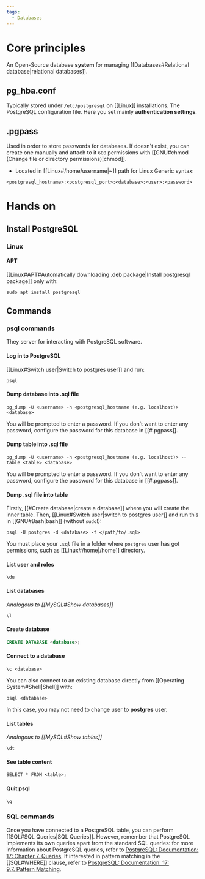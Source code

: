 ```yaml
---
tags:
  - Databases
---
```

# Core principles
An Open-Source database **system** for managing [[Databases#Relational database|relational databases]].
## pg_hba.conf
Typically stored under `/etc/postgresql` on [[Linux]] installations.
The PostgreSQL configuration file. Here you set mainly **authentication settings**.
## .pgpass
Used in order to store passwords for databases. If doesn't exist, you can create one manually and attach to it `600` permissions with [[GNU#chmod (Change file or directory permissions)|chmod]].
- Located in [[Linux#/home/username|~]] path for Linux
Generic syntax:
```
<postgresql_hostname>:<postgresql_port>:<database>:<user>:<password>
```
# Hands on
## Install PostgreSQL
### Linux
#### APT
[[Linux#APT#Automatically downloading .deb package|Install postgresql package]] only with:
```shell
sudo apt install postgresql
```
## Commands

### psql commands
They server for interacting with PostgreSQL software.
#### Log in to PostgreSQL
[[Linux#Switch user|Switch to postgres user]] and run:
```shell
psql
```
#### Dump database into .sql file
```shell
pg_dump -U <username> -h <postgresql_hostname (e.g. localhost)> <database>
```
You will be prompted to enter a password. If you don't want to enter any password, configure the password for this database in [[#.pgpass]].
#### Dump table into .sql file
```shell
pg_dump -U <username> -h <postgresql_hostname (e.g. localhost)> --table <table> <database>
```
You will be prompted to enter a password. If you don't want to enter any password, configure the password for this database in [[#.pgpass]].
#### Dump .sql file into table
Firstly, [[#Create database|create a database]] where you will create the inner table. Then, [[Linux#Switch user|switch to postgres user]] and run this in [[GNU#Bash|bash]] (without `sudo`!):
```shell
psql -U postgres -d <database> -f </path/to/.sql>
```
You must place your `.sql` file in a folder where `postgres` user has got permissions, such as [[Linux#/home|/home]] directory.
#### List user and roles
```postgresql
\du
```
#### List databases
_Analogous to [[MySQL#Show databases]]_
```postgresql
\l
```
#### Create database
```SQL
CREATE DATABASE <database>;
```
#### Connect to a database
```postgresql
\c <database>
```
You can also connect to an existing database directly from [[Operating System#Shell|Shell]] with:
```shell
psql <database>
```
In this case, you may not need to change user to **postgres** user.
#### List tables
_Analogous to [[MySQL#Show tables]]_
```postgresql
\dt
```
#### See table content
```postgresql
SELECT * FROM <table>;
```
#### Quit psql
```postgresql
\q
```
### SQL commands
Once you have connected to a PostgreSQL table, you can perform [[SQL#SQL Queries|SQL Queries]].
However, remember that PostgreSQL implements its own queries apart from the standard SQL queries: for more information about PostgreSQL queries, refer to [PostgreSQL: Documentation: 17: Chapter 7. Queries](https://www.postgresql.org/docs/current/queries.html). If interested in pattern matching in the [[SQL#WHERE]] clause, refer to [PostgreSQL: Documentation: 17: 9.7. Pattern Matching](https://www.postgresql.org/docs/17/functions-matching.html).